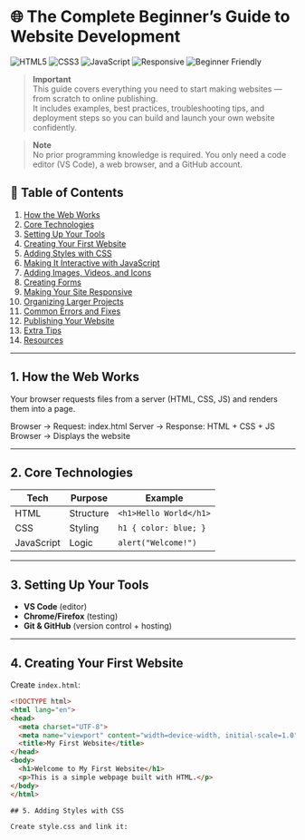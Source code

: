 # 🌐 The Complete Beginner’s Guide to Website Development

![HTML5](https://img.shields.io/badge/HTML5-orange?logo=html5&logoColor=white)
![CSS3](https://img.shields.io/badge/CSS3-blue?logo=css3&logoColor=white)
![JavaScript](https://img.shields.io/badge/JavaScript-yellow?logo=javascript&logoColor=black)
![Responsive](https://img.shields.io/badge/Responsive-Yes-brightgreen)
![Beginner Friendly](https://img.shields.io/badge/Level-Beginner-blueviolet)

> **Important**  
> This guide covers everything you need to start making websites — from scratch to online publishing.  
> It includes examples, best practices, troubleshooting tips, and deployment steps so you can build and launch your own website confidently.

> **Note**  
> No prior programming knowledge is required. You only need a code editor (VS Code), a web browser, and a GitHub account.

## 📑 Table of Contents
1. [How the Web Works](#1-how-the-web-works)  
2. [Core Technologies](#2-core-technologies)  
3. [Setting Up Your Tools](#3-setting-up-your-tools)  
4. [Creating Your First Website](#4-creating-your-first-website)  
5. [Adding Styles with CSS](#5-adding-styles-with-css)  
6. [Making It Interactive with JavaScript](#6-making-it-interactive-with-javascript)  
7. [Adding Images, Videos, and Icons](#7-adding-images-videos-and-icons)  
8. [Creating Forms](#8-creating-forms)  
9. [Making Your Site Responsive](#9-making-your-site-responsive)  
10. [Organizing Larger Projects](#10-organizing-larger-projects)  
11. [Common Errors and Fixes](#11-common-errors-and-fixes)  
12. [Publishing Your Website](#12-publishing-your-website)  
13. [Extra Tips](#13-extra-tips)  
14. [Resources](#14-resources)

---

## 1. How the Web Works
Your browser requests files from a server (HTML, CSS, JS) and renders them into a page.

Browser → Request: index.html
Server → Response: HTML + CSS + JS
Browser → Displays the website


---

## 2. Core Technologies

| Tech | Purpose | Example |
|---|---|---|
| HTML | Structure | `<h1>Hello World</h1>` |
| CSS | Styling | `h1 { color: blue; }` |
| JavaScript | Logic | `alert("Welcome!")` |

---

## 3. Setting Up Your Tools
- **VS Code** (editor)  
- **Chrome/Firefox** (testing)  
- **Git & GitHub** (version control + hosting)

---

## 4. Creating Your First Website
Create `index.html`:
```html
<!DOCTYPE html>
<html lang="en">
<head>
  <meta charset="UTF-8">
  <meta name="viewport" content="width=device-width, initial-scale=1.0">
  <title>My First Website</title>
</head>
<body>
  <h1>Welcome to My First Website</h1>
  <p>This is a simple webpage built with HTML.</p>
</body>
</html>

## 5. Adding Styles with CSS

Create style.css and link it:
